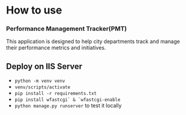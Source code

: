 # How to use

### Performance Management Tracker(PMT)
This application is designed to help city departments track and manage their performance metrics and initiatives.

## Deploy on IIS Server

- ```python -m venv venv```
- ```venv/scripts/activate```
- ```pip install -r requirements.txt```
- ```pip install wfastcgi` & `wfastcgi-enable```
- ```python manage.py runserver``` to test it locally

